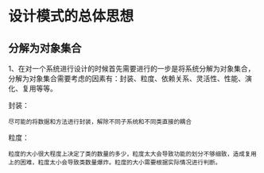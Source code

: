 # 设计模式的总体思想

## 分解为对象集合

1、在对一个系统进行设计的时候首先需要进行的一步是将系统分解为对象集合，分解为对象集合需要考虑的因素有：封装、粒度、依赖关系、灵活性、性能、演化、复用等等。

封装：
```
尽可能的将数据和方法进行封装，解除不同子系统和不同类直接的耦合
```

粒度：
```
粒度的大小很大程度上决定了类的数量的多少，粒度太大会导致功能的划分不够细致，造成复用上的困难，粒度太小会导致类数量爆炸。粒度的大小需要根据实际情况进行判断。
```